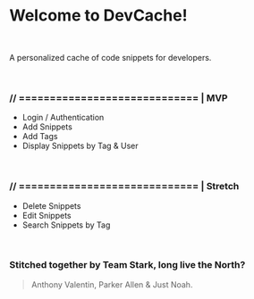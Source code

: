 # Welcome to DevCache!

<br />

A personalized cache of code snippets for developers.

<br/>

### // ============================= | MVP

- Login / Authentication
- Add Snippets
- Add Tags
- Display Snippets by Tag & User

<br/>

### // ============================= | Stretch

- Delete Snippets
- Edit Snippets
- Search Snippets by Tag

<br/>

### Stitched together by Team Stark, long live the North?

> Anthony Valentin, Parker Allen & Just Noah.
